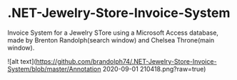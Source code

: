 # .NET-Jewelry-Store-Invoice-System

Invoice System for a Jewelry STore using a Microsoft Access database, made by Brenton Randolph(search window) and Chelsea Throne(main window).

![alt text](https://github.com/brandolph74/.NET-Jewelry-Store-Invoice-System/blob/master/Annotation 2020-09-01 210418.png?raw=true)
